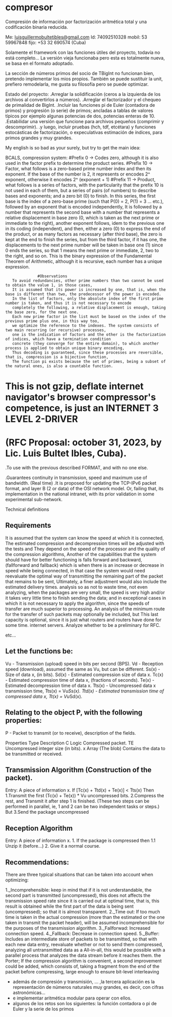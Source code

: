 # compresor
Compresión de información por factorización aritmética total y una codificación binaria reducida.


Me: luisguillermobultetibles@gmail.com
Id: 74092510328
mobil: 53 59967848
fijo: +53 32 690574 (Cuba)

Solamente el framework con las funciones útiles del proyecto, todavía no está completo... 
La versión vieja funcionaba pero esta es totalmente nueva, se basa en el formato adoptado.

La sección de números primos del socio de TBigInt no funcionan bien, pretendo implementar los mios propios.
También se puede sustituir la unit, prefiero remodelarla, me gusta su filosofía pero se puede optimizar.

Estado del proyecto:
.Arreglar la solidificación (ceros a la izquierda de los archivos al convertirlos a números).
.Arreglar el factorizador y el chequeo de primalidad de BigInt.
.Incluir las funciones pi de Euler (contadora de primos) y progresión (o serie) de primos; ancladas a tablas de valores típicos
 por ejemplo algunas potencias de dos, potencias enteras de 10.
.Estabilidar una versión que funcione para archivos pequeños (comprimir y descomprimir).
.y luego, incluir pruebas (hch, tdf, etcétara) y funciones estocásticas de factorización, o expeculativas estimación de índices, para primos grandes y muy grandes. 

My english is so bad as your surely, but try to get the main idea:

BCALS, compression system:
#Prefix 0 -> Codes zero, although it is also used in the factor prefix to determine the product series.
#Prefix 10 -> Factor, what follows is a zero-based prime number index and then its exponent.
If the base of the number is 2, it represents or encodes 2^ exponent, otherwise it encodes 2^ (exponent + 1)
#Prefix 11 -> Product, what follows is a series of factors, with the particularity that the prefix 10 is not used
in each of them, but a series of pairs (of numbers) to describe bases and exponents; and a zero bit
(0) to finish. In this series, the first base is the index of a zero-base prime
(such that P(0) = 2, P(1) = 3 ... etc.), followed by an exponent that is encoded independently,
It is followed by a number that represents the second base with a number that represents a relative displacement
in base zero (0, which is taken as the next prime or immediate to the right), another exponent follows, idem
to the previous one in its coding (independent), and then, either a zero (0) to express the end of the product,
or as many factors as necessary (after third base), the zero is kept at the end to finish
the series, but from the third factor, if it has one, the displacements to the next prime number will be taken
in base one (1) since 0 ends the series, so that 1 means the next prime or immediate, 2, two to
the right, and so on.
This is the binary expression of the Fundamental Theorem of Arithmetic, although it is recursive, each number has a unique expression.
                  
                  #Observations
       To avoid redundancies, other prime numbers than two cannot be used to obtain the value 1, in those cases,
       It is assumed that its power is increased by one, that is, when the base is different than two, the predecessor of the power is encoded.
       In the list of factors, only the absolute index of the first prime number is taken, and thus it is not necessary to encode
       completely the following, a relative displacement is enough, taking the base zero, for the next one.
       Each new prime factor in the list must be based on the index of the previous prime plus one, in this way too,
       we optimize the reference to the indexes. The system consists of two main recurring (or recursive) processes,
       one is the indication of factors and the other is the factorization of indices, which have a termination condition
       concrete (they converge for the entire domain), to which another process is applied to obtain unique binary encoding,
       Thus decoding is guaranteed, since these processes are reversible, that is, compression is a bijective function,
       The function pi exists because the set of primes, being a subset of the natural ones, is also a countable function.


# This is not gzip, deflate internet navigator's browser compressor's competence, is just an INTERNET 3 LEVEL 2-DRIVER 
# (RFC Proposal: october 31, 2023, by Lic. Luis Bultet Ibles, Cuba).

  .To use with the previous described FORMAT, and with no one else.

  .Guarantees continuity in transmission, speed and maximum use of bandwidth. (Real time)
  .It is proposed for updating the TCP-IPv6 packet format, and layer B (2 or data) of the OSI network model.
  Or, failing that, its implementation in the national intranet, with its prior validation in some experimental sub-network.

  Technical definitions

   Requirements
   -----------------------
   It is assumed that the system can know the speed at which it is connected,
   The estimated compression and decompression times will be adjusted with the tests and
   They depend on the speed of the processor and the quality of the compression algorithms,
   Another of the capabilities that the system should have for better functioning is
   falls forward and backward, (fallforward and fallback) which is when
   there is an increase or decrease in speed while being connected, in that case the system would need
   reevaluate the optimal way of transmitting the remaining part of the packet that remains to be sent,
   Ultimately, a finer adjustment would also include the estimated delivery times.
   analysis so as not to waste time, not even analyzing, when the packages are very small,
   the speed is very high and/or it takes very little time to finish sending the data;
   and in exceptional cases in which it is not necessary to apply the algorithm, since the speeds of
   transfer are much superior to processing.
   An analysis of the minimum route for the transfer of such packets may optionally be included, but
   This last capacity is optional, since it is just what routers and routers have done for some time.
   internet servers.
   Analyze whether to be a preliminary for RFC.


   etc...


   Let the functions be:
   -----------------------
   Vu - Transmission (upload) speed in bits per second (BPS).
   Vd - Reception speed (download), assumed the same as Vu, but can be different.
   Ss(x) - Size of data x, (in bits).
   Sd(x) - Estimated compression size of data x.
   Tc(x) - Estimated compression time of data x, (fractions of seconds).
   Te(x) - Estimated decompression time of data x.
   Tts(x) - Uncompressed data x transmission time, Tts(x) = Vu*Ss(x).
   Ttd(x) - Estimated transmission time of compressed data x, Tt(x) = Vu*Sd(x).

   Relating to the object P, with the following properties:
   -----------------------
   P - Packet to transmit (or to receive), description of the fields.

   Properties Type Description
   C Logic Compressed packet.
   TE Uncompressed integer size (in bits).
   x Array (The blob) Contains the data to be transmitted or received.

   Transmission Algorithm (Construction of the packet).
   -----------------------
   Entry: A piece of information x.
       If [Tc(x) + Ttd(x) + Te(x)] < Tts(x) Then
            1.Transmit the first (Tc(x) + Te(x)) * Vu uncompressed bits.
            2.Compress the rest, and Transmit it after step 1 is finished.
            (These two steps can be performed in parallel, ie, 1 and 2 can be two independent tasks or steps.)
       But
            3.Send the package uncompressed

   Reception Algorithm
   -----------------------
   Entry: A piece of information x.
       1. If the package is compressed then
            1.1 Unzip it (before...)
       2. Give it a normal course.

   Recommendations:
   -----------------------
  There are three typical situations that can be taken into account when optimizing:

   1._Incomprehensible: keep in mind that if it is not understandable, the second part is transmitted (uncompressed), this does not
         affects the transmission speed rate since it is carried out at optimal time, that is, this result is obtained
         while the first part of the data is being sent (uncompressed); so that it is almost transparent.
   2._Time out: If too much time is taken in the actual compression (more than the estimated or the one taken in
         transmit the packet header), will be assumed incomprehensible for the purposes of the transmission algorithm.
   3._Fallforwad: Increased connection speed.
   4._Fallback: Decrease in connection speed.
   5._Buffer: Includes an intermediate store of packets to be transmitted, so that with each new data entry,
         reevaluate whether or not to send them compressed, analyzing all untransmitted data as a
         All-in-all, this would be possible with a parallel process that analyzes the data stream before it reaches them.
         the Porter; If the compression algorithm is convenient, a second improvement could be added, which
         consists of, taking a fragment from the end of the packet before compressing, large enough to
         ensure bit-level interleaving

* además de compresión y transmisión, ... ,la tercera aplicación es la representación de números naturales muy grandes, es decir, con cifras astronómicas...
* e implementar aritmética modular para operar con ellos.
* algunos de los retos son los siguientes: la función contadora o pi de Euler y la serie de los primos
